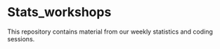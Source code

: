 # Stats_workshops
This repository contains material from our weekly statistics and coding sessions.

